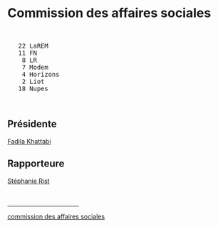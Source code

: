 Commission des affaires sociales
================================


<pre class="composition">

22 LaREM
11 FN
 8 LR
 7 Modem
 4 Horizons
 2 Liot
18 Nupes

</pre>


Présidente
----------

[Fadila Khattabi][présidente]


Rapporteure
------------

[Stéphanie Rist][rapporteure]


<hr class="separator">

[commission des affaires sociales][officiel]



<style>
.separator {
	width: 10rem;
	margin: 3rem 0 auto;
}
.composition {
	display: inline-block;
	text-align: left;
}
.composition {
	margin-left: 1.5rem;
}
</style>

[présidente]: https://www.assemblee-nationale.fr/dyn/deputes/PA719186
[rapporteure]: https://www.assemblee-nationale.fr/dyn/deputes/PA720066
[officiel]: https://www.assemblee-nationale.fr/dyn/16/organes/commissions-permanentes/affaires-sociales/composition

[photo.khattabi]: https://www2.assemblee-nationale.fr/static/tribun/16/photos/carre/719186.jpg
[photo.rist]: https://www2.assemblee-nationale.fr/static/tribun/16/photos/carre/720066.jpg
